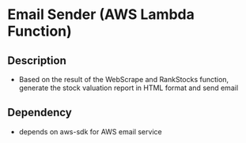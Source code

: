 # Email Sender (AWS Lambda Function)

## Description
* Based on the result of the WebScrape and RankStocks function, generate the stock valuation report in HTML format and send email

## Dependency
* depends on aws-sdk for AWS email service
